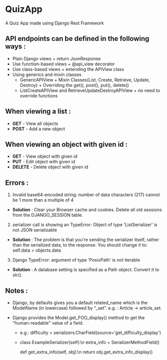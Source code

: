 # QuizApp
A Quiz App made using Django Rest Framework

## API endpoints can be defined in the following ways : 
- Plain Django views + return JsonResponse
- Use function-based views + @api_view decorator
- Use class-based views + extending the APIView class
- Using generics and mixin classes
    * GenericAPIView + Mixin Classes(List, Create, Retrieve, Update, Destroy) + Overriding the get(), post(), put(), delete()
    * ListCreateAPIView and RetrieveUpdateDestroyAPIView + no need to override functions

## When viewing a list :
- **GET** - View all objects
- **POST** - Add a new object

## When viewing an object with given id :
- **GET** - View object with given id
- **PUT** - Edit object with given id
- **DELETE** - Delete object with given id

## Errors : 

1. Invalid base64-encoded string: number of data characters (217) cannot be 1 more than a multiple of 4
 - **Solution** : Clear your Browser cache and cookies. Delete all old sessions from the DJANGO_SESSION table.

2. serializer call is showing an TypeError: Object of type 'ListSerializer' is not JSON serializable
 - **Solution** : The problem is that you're sending the serializer itself, rather than the serialized data, to the response. You should change it to:
    self.data = objects.data

3. Django TypeError: argument of type 'PosixPath' is not iterable
 - **Solution** : A database setting is specified as a Path object. Convert it to str().


## Notes :
* Django, by defaults gives you a default related_name which is the ModelName (in lowercase) followed by “_set”.    e.g. : Article -> article_set.

* Django provides the Model.get_FOO_display() method to get the "human-readable" value of a field.
    * e.g.: difficulty = serializers.CharField(source='get_difficulty_display')
    * class ExampleSerializer(self):\n
        extra_info = SerializerMethodField()

        def get_extra_info(self, obj):\n
            return obj.get_extra_info_display()

